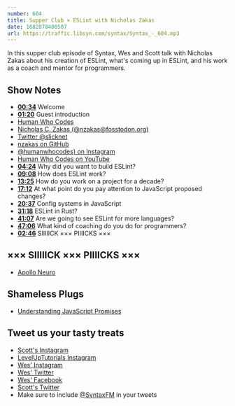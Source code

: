 ```yaml
---
number: 604
title: Supper Club × ESLint with Nicholas Zakas
date: 1682078400507
url: https://traffic.libsyn.com/syntax/Syntax_-_604.mp3
---
```


In this supper club episode of Syntax, Wes and Scott talk with Nicholas Zakas about his creation of ESLint, what's coming up in ESLint, and his work as a coach and mentor for programmers.

## Show Notes

* **[00:34](#t=00:34)** Welcome
* **[01:20](#t=01:20)** Guest introduction
* [Human Who Codes](https://humanwhocodes.com/blog/)
* [Nicholas C. Zakas (@nzakas@fosstodon.org)](https://fosstodon.org/@nzakas)
* [Twitter @slicknet](https://twitter.com/slicknet/)
* [nzakas on GitHub](https://github.com/nzakas/)
* [@humanwhocodes) on Instagram](https://www.instagram.com/humanwhocodes/)
* [Human Who Codes on YouTube](https://www.youtube.com/channel/UC95Pwj8oPPZN2mJCEtMqOsg)
* **[04:24](#t=04:24)** Why did you want to build ESLint?
* **[09:08](#t=09:08)** How does ESLint work?
* **[13:25](#t=13:25)** How do you work on a project for a decade?
* **[17:12](#t=17:12)** At what point do you pay attention to JavaScript proposed changes?
* **[20:37](#t=20:37)** Config systems in JavaScript
* **[31:18](#t=31:18)** ESLint in Rust?
* **[41:07](#t=41:07)** Are we going to see ESLint for more languages?
* **[47:06](#t=47:06)** What kind of coaching do you do for programmers?
* **[02:46](#t=02:46)** SIIIIICK ××× PIIIICKS ×××

## ××× SIIIIICK ××× PIIIICKS ×××

* [Apollo Neuro](https://apolloneuro.com)

## Shameless Plugs

* [Understanding JavaScript Promises](https://ebooks.humanwhocodes.com/)

## Tweet us your tasty treats

* [Scott's Instagram](https://www.instagram.com/stolinski/)
* [LevelUpTutorials Instagram](https://www.instagram.com/LevelUpTutorials/)
* [Wes' Instagram](https://www.instagram.com/wesbos/)
* [Wes' Twitter](https://twitter.com/wesbos)
* [Wes' Facebook](https://www.facebook.com/wesbos.developer)
* [Scott's Twitter](https://twitter.com/stolinski)
* Make sure to include [@SyntaxFM](https://twitter.com/SyntaxFM) in your tweets
